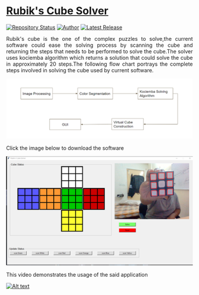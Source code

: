 # <a href="https://drive.google.com/file/d/1vTOnswnFGa5YzNrHzCOuYpLlWIMAFV9V/view?usp=sharing" target="_blank">Rubik's Cube Solver</a>
[![Repository Status](https://img.shields.io/badge/Repository%20Status-Maintained-dark%20green.svg)](https://github.com/guru-narayana/rubiks_cube_solver)
[![Author](https://img.shields.io/badge/Author-Nara%20Guru%20Narayanaswamy-blue)](https://www.linkedin.com/in/nara-guru-narayanaswamy-658a811b0/)
[![Latest Release](https://img.shields.io/badge/Latest%20Release-18%20July%202022-yellow.svg)](https://github.com/guru-narayana/rubiks_cube_solver/commit/master)

 <p align="justify">Rubik's cube is the one of the complex puzzles to solve,the current software could ease the solving process by scanning the cube and returning the steps that needs to be performed to solve the cube.The solver uses kociemba algorithm which returns a solution that could solve the cube in approximately 20 steps.The following flow chart portrays the complete steps involved in solving the cube used by current software. </p>

![Algorithim Block Diagram](https://github.com/guru-narayana/rubiks_cube_solver/blob/master/Images/algo.png)

 <p align="justify">Click the image below to download the software</p>



<a href="https://drive.google.com/file/d/1vTOnswnFGa5YzNrHzCOuYpLlWIMAFV9V/view?usp=sharing" rel="Software">![Software](https://github.com/guru-narayana/rubiks_cube_solver/blob/master/Images/Software.png)</a>

<p align="justify">This video demonstrates the usage of the said application</p>

[![Alt text](https://img.youtube.com/vi/N7yglHETI34/0.jpg)](https://www.youtube.com/watch?v=N7yglHETI34)
